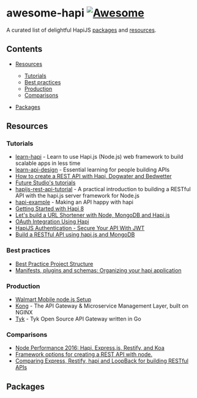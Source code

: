 # awesome-hapi [![Awesome](https://cdn.rawgit.com/sindresorhus/awesome/d7305f38d29fed78fa85652e3a63e154dd8e8829/media/badge.svg)](https://github.com/sindresorhus/awesome)

A curated list of delightful HapiJS [packages](#packages) and [resources](#resources).



## Contents

- [Resources](#resources)
	- [Tutorials](#tutorials)
	- [Best practices](#best-practices)  	
	- [Production](#tutorials)  
	- [Comparisons](#comparisons)  


- [Packages](#packages)

## Resources

### Tutorials
- [learn-hapi](https://github.com/dwyl/learn-hapi) - Learn to use Hapi.js (Node.js) web framework to build scalable apps in less time
- [learn-api-design](https://github.com/dwyl/learn-api-design) -  Essential learning for people building APIs
- [How to create a REST API with Hapi, Dogwater and Bedwetter](http://blog.webkid.io/how-to-create-a-rest-api-with-hapi/)
- [Future Studio's tutorials](https://futurestud.io/tutorials/tag/hapi)
- [hapijs-rest-api-tutorial](https://gist.github.com/agendor/9922151) - A practical introduction to building a RESTful API with the hapi.js server framework for Node.js
- [hapi-example](https://github.com/geek/hapi-example) - Making an API happy with hapi
- [Getting Started with Hapi 8](https://blog.risingstack.com/getting-started-with-hapi-8/)
- [Let's build a URL Shortener with Node, MongoDB and Hapi.js](https://codetuts.tech/build-a-url-shortener-node-hapi-js/)
- [OAuth Integration Using Hapi](https://www.sitepoint.com/oauth-integration-using-hapi/)
- [HapiJS Authentication - Secure Your API With JWT](https://auth0.com/blog/hapijs-authentication-secure-your-api-with-json-web-tokens/)
- [Build a RESTful API using hapi.js and MongoDB](http://mph-web.de/build-a-restful-api-using-hapi-js-and-mongodb/)

### Best practices
- [Best Practice Project Structure](https://github.com/hapijs/hapi/issues/2479)
- [Manifests, plugins and schemas: Organizing your hapi application](https://medium.com/@dstevensio/manifests-plugins-and-schemas-organizing-your-hapi-application-68cf316730ef#.uxuia2gii)

### Production
- [Walmart Mobile node.js Setup](https://gist.github.com/hueniverse/7686452)
- [Kong](https://github.com/Mashape/kong/) - The API Gateway & Microservice Management Layer, built on NGINX
- [Tyk](https://github.com/TykTechnologies/tyk) - Tyk Open Source API Gateway written in Go

### Comparisons
- [Node Performance 2016: Hapi, Express.js, Restify, and Koa](https://dzone.com/articles/node-performance-2016-hapi-expressjs-restify-and-k)
- [Framework options for creating a REST API with node.](https://gist.github.com/xtina-starr/8ccc2825c5b279f5914a)
- [Comparing Express, Restify, hapi and LoopBack for building RESTful APIs](https://strongloop.com/strongblog/compare-express-restify-hapi-loopback/)

## Packages
